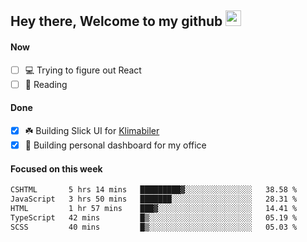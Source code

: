 ## Hey there, Welcome to my github <img src="https://media.giphy.com/media/hvRJCLFzcasrR4ia7z/giphy.gif" width="25px">

#### Now
- [ ] 💻 Trying to figure out React
- [ ] 📕 Reading

#### Done
- [x] ☘️ Building Slick UI for [Klimabiler](https://klimabiler.dk)
- [x] 🚀 Building personal dashboard for my office
 
 #### Focused on this week
<!--START_SECTION:waka-->

```txt
CSHTML       5 hrs 14 mins   █████████▓░░░░░░░░░░░░░░░   38.58 %
JavaScript   3 hrs 50 mins   ███████░░░░░░░░░░░░░░░░░░   28.31 %
HTML         1 hr 57 mins    ███▓░░░░░░░░░░░░░░░░░░░░░   14.41 %
TypeScript   42 mins         █▒░░░░░░░░░░░░░░░░░░░░░░░   05.19 %
SCSS         40 mins         █▒░░░░░░░░░░░░░░░░░░░░░░░   05.03 %
```

<!--END_SECTION:waka-->

